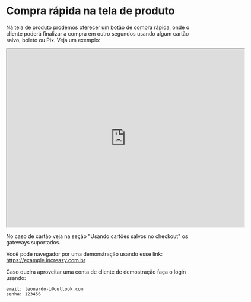 # Compra rápida na tela de produto

Ná tela de produto prodemos oferecer um botão de compra rápida, onde o cliente poderá finalizar a compra em outro segundos usando algum cartão salvo, boleto ou Pix. Veja um exemplo:

<iframe src="https://drive.google.com/file/d/1THbL1uFJ3E-Wo6I9VE10WQhkVUkc0pwz/preview" width="640" height="480"></iframe>

No caso de cartão veja na seção "Usando cartões salvos no checkout" os gateways suportados.


Você pode navegador por uma demonstração usando esse link: https://example.increazy.com.br

Caso queira aproveitar uma conta de cliente de demostração faça o login usando:
```
email: leonardo-i@outlook.com
senha: 123456
```